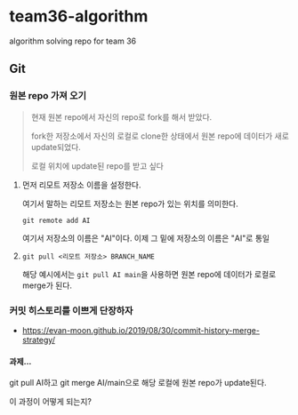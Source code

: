 # team36-algorithm
algorithm solving repo for team 36





## Git



### 원본 repo 가져 오기

> 현재 원본 repo에서 자신의 repo로 fork를 해서 받았다.
>
> fork한 저장소에서 자신의 로컬로 clone한 상태에서 원본 repo에 데이터가 새로 update되었다.
>
> 로컬 위치에 update된 repo를 받고 싶다



1. 먼저 리모트 저장소 이름을 설정한다.

   여기서 말하는 리모트 저장소는 원본 repo가 있는 위치를 의미한다.

   `git remote add AI`

   여기서 저장소의 이름은 "AI"이다. 이제 그 밑에 저장소의 이름은 "AI"로 통일

   

2. `git pull <리모트 저장소> BRANCH_NAME`

   해당 예시에서는 `git pull AI main`을 사용하면 원본 repo에 데이터가 로컬로 merge가 된다.

   

### 커밋 히스토리를 이쁘게 단장하자

- https://evan-moon.github.io/2019/08/30/commit-history-merge-strategy/





#### 과제...

git pull AI하고 git merge AI/main으로 해당 로컬에 원본 repo가 update된다.

이 과정이 어떻게 되는지?

